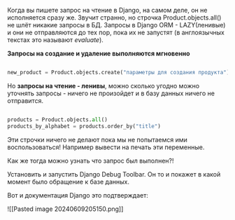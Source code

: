 
Когда вы пишете запрос на чтение в Django, на самом деле, он не исполняется сразу же. Звучит странно, но строчка Product.objects.all() не шлёт никакие запросы в БД. Запросы в Django ORM - LAZY(ленивые) и они не отправляются до тех пор, пока их не запустят (в англоязычных текстах это называют _evaluate_).

**Запросы на создание и удаление выполняются мгновенно**

```python

new_product = Product.objects.create("параметры для создания продукта") new_product.delete()

```

Но **запросы на чтение - ленивы**, можно сколько угодно можно уточнять запросы - ничего не произойдет и в базу данных ничего не отправится.

```python

products = Product.objects.all()  
products_by_alphabet = products.order_by("title")

```

Эти строчки ничего не делают пока мы не попытаемся ими воспользоваться! Например вывести на печать эти переменные.

Как же тогда можно узнать что запрос был выполнен?!

Установить и запустить Django Debug Toolbar. Он то и покажет в какой момент было обращение к базе данных.

Вот и документация Django это подтверждает:

![[Pasted image 20240609205150.png]]

